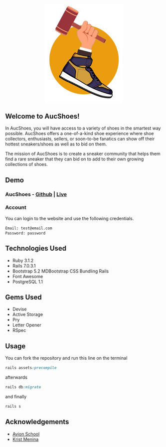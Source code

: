 <p align="center">
  
<img src="https://github.com/emerjohncy/final_project/blob/main/app/assets/images/aucshoes-nav.png" width=250>
  
</p>

## Welcome to AucShoes! 
In AucShoes, you will have access to a variety of shoes in the smartest way possible. AucShoes offers a one-of-a-kind shoe experience where shoe collectors, enthusiasts, sellers, or soon-to-be fanatics can show off their hottest sneakers/shoes as well as to bid on them.

The mission of AucShoes is to create a sneaker community that helps them find a rare sneaker that they can bid on to add to their own growing collections of shoes.

## Demo
### AucShoes - [Github](https://github.com/emerjohncy/final_project) | [Live](https://still-caverns-49332.herokuapp.com/)
<!-- <img src="" width=700 > -->
### Account
You can login to the website and use the following credentials.
```
Email: test@email.com
Password: password
```

## Technologies Used
  - Ruby 3.1.2
  - Rails 7.0.3.1
  - Bootstrap 5.2 MDBootstrap CSS Bundling Rails
  - Font Awesome
  - PostgreSQL 1.1

## Gems Used
  - Devise
  - Active Storage
  - Pry
  - Letter Opener
  - RSpec
  
## Usage
You can fork the repository and run this line on the terminal
```ruby
rails assets:precompile
```
afterwards
```ruby
rails db:migrate
```
and finally
```ruby
rails s
```

## Acknowledgements

 - [Avion School](https://www.avionschool.com/)
 - [Krist Menina](https://github.com/kristm)
